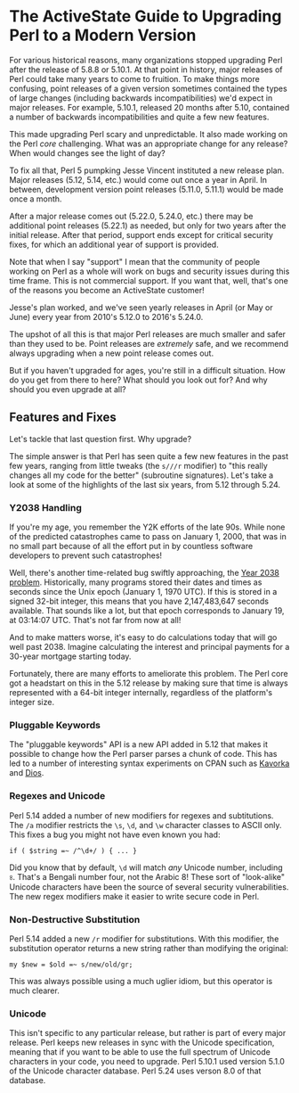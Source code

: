 # The ActiveState Guide to Upgrading Perl to a Modern Version

For various historical reasons, many organizations stopped upgrading Perl
after the release of 5.8.8 or 5.10.1. At that point in history, major releases
of Perl could take many years to come to fruition. To make things more
confusing, point releases of a given version sometimes contained the types of
large changes (including backwards incompatibilities) we'd expect in major
releases. For example, 5.10.1, released 20 months after 5.10, contained a
number of backwards incompatibilities and quite a few new features.

This made upgrading Perl scary and unpredictable. It also made working on the
Perl *core* challenging. What was an appropriate change for any release? When
would changes see the light of day?

To fix all that, Perl 5 pumpking Jesse Vincent instituted a new release
plan. Major releases (5.12, 5.14, etc.) would come out once a year in
April. In between, development version point releases (5.11.0, 5.11.1) would
be made once a month.

After a major release comes out (5.22.0, 5.24.0, etc.) there may be additional
point releases (5.22.1) as needed, but only for two years after the initial
release. After that period, support ends except for critical security fixes,
for which an additional year of support is provided.

Note that when I say "support" I mean that the community of people working on
Perl as a whole will work on bugs and security issues during this time
frame. This is not commercial support. If you want that, well, that's one of
the reasons you become an ActiveState customer!

Jesse's plan worked, and we've seen yearly releases in April (or May or June)
every year from 2010's 5.12.0 to 2016's 5.24.0.

The upshot of all this is that major Perl releases are much smaller and safer
than they used to be. Point releases are *extremely* safe, and we recommend
always upgrading when a new point release comes out.

But if you haven't upgraded for ages, you're still in a difficult
situation. How do you get from there to here? What should you look out for?
And why should you even upgrade at all?

## Features and Fixes

Let's tackle that last question first. Why upgrade?

The simple answer is that Perl has seen quite a few new features in the past
few years, ranging from little tweaks (the `s///r` modifier) to "this really
changes all my code for the better" (subroutine signatures). Let's take a look
at some of the highlights of the last six years, from 5.12 through 5.24.

### Y2038 Handling

If you're my age, you remember the Y2K efforts of the late 90s. While none of
the predicted catastrophes came to pass on January 1, 2000, that was in no
small part because of all the effort put in by countless software developers
to prevent such catastrophes!

Well, there's another time-related bug swiftly approaching,
the
[Year 2038 problem](https://en.wikipedia.org/wiki/Year_2038_problem). Historically,
many programs stored their dates and times as seconds since the Unix epoch
(January 1, 1970 UTC). If this is stored in a signed 32-bit integer, this
means that you have 2,147,483,647 seconds available. That sounds like a lot,
but that epoch corresponds to January 19, at 03:14:07 UTC. That's not far from
now at all!

And to make matters worse, it's easy to do calculations today that will go
well past 2038. Imagine calculating the interest and principal payments for a
30-year mortgage starting today.

Fortunately, there are many efforts to ameliorate this problem. The Perl core
got a headstart on this in the 5.12 release by making sure that time is always
represented with a 64-bit integer internally, regardless of the platform's
integer size.

### Pluggable Keywords

The "pluggable keywords" API is a new API added in 5.12 that makes it possible
to change how the Perl parser parses a chunk of code. This has led to a number
of interesting syntax experiments on CPAN such
as [Kavorka](https://metacpan.org/pod/Kavorka)
and [Dios](https://metacpan.org/release/Dios).

### Regexes and Unicode

Perl 5.14 added a number of new modifiers for regexes and subtitutions. The
`/a` modifier restricts the `\s`, `\d`, and `\w` character classes to ASCII
only. This fixes a bug you might not have even known you had:

    if ( $string =~ /^\d+/ ) { ... }

Did you know that by default, `\d` will match *any* Unicode number, including
৪. That's a Bengali number four, not the Arabic 8! These sort of "look-alike"
Unicode characters have been the source of several security
vulnerabilities. The new regex modifiers make it easier to write secure code
in Perl.

### Non-Destructive Substitution

Perl 5.14 added a new `/r` modifier for substitutions. With this modifier, the
substitution operator returns a new string rather than modifying the original:

    my $new = $old =~ s/new/old/gr;

This was always possible using a much uglier idiom, but this operator is much
clearer.



### Unicode

This isn't specific to any particular release, but rather is part of every
major release. Perl keeps new releases in sync with the Unicode specification,
meaning that if you want to be able to use the full spectrum of Unicode
characters in your code, you need to upgrade. Perl 5.10.1 used version 5.1.0
of the Unicode character database. Perl 5.24 uses verson 8.0 of that database.


